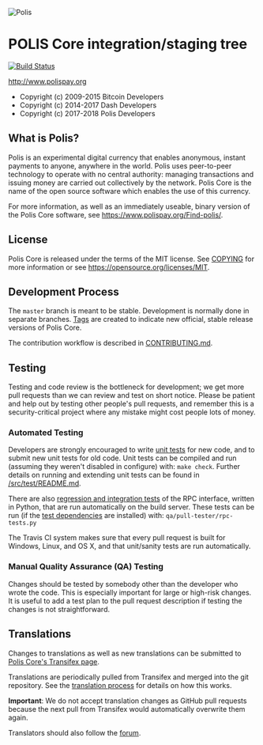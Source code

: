![Polis](https://github.com/polispay/polis/raw/master/src/qt/res/icons/bitcoin.png "Polis")

POLIS Core integration/staging tree
=====================================
[![Build Status](https://travis-ci.org/polispay/polis.svg?branch=master)](https://travis-ci.org/polispay/polis)


http://www.polispay.org

- Copyright (c) 2009-2015 Bitcoin Developers
- Copyright (c) 2014-2017 Dash Developers
- Copyright (c) 2017-2018 Polis Developers

What is Polis?
----------------

Polis is an experimental digital currency that enables anonymous, instant
payments to anyone, anywhere in the world. Polis uses peer-to-peer technology
to operate with no central authority: managing transactions and issuing money
are carried out collectively by the network. Polis Core is the name of the open
source software which enables the use of this currency.

For more information, as well as an immediately useable, binary version of
the Polis Core software, see https://www.polispay.org/Find-polis/.


License
-------

Polis Core is released under the terms of the MIT license. See [COPYING](COPYING) for more
information or see https://opensource.org/licenses/MIT.

Development Process
-------------------

The `master` branch is meant to be stable. Development is normally done in separate branches.
[Tags](https://github.com/polispay/polis/tags) are created to indicate new official,
stable release versions of Polis Core.

The contribution workflow is described in [CONTRIBUTING.md](CONTRIBUTING.md).

Testing
-------

Testing and code review is the bottleneck for development; we get more pull
requests than we can review and test on short notice. Please be patient and help out by testing
other people's pull requests, and remember this is a security-critical project where any mistake might cost people
lots of money.

### Automated Testing

Developers are strongly encouraged to write [unit tests](src/test/README.md) for new code, and to
submit new unit tests for old code. Unit tests can be compiled and run
(assuming they weren't disabled in configure) with: `make check`. Further details on running
and extending unit tests can be found in [/src/test/README.md](/src/test/README.md).

There are also [regression and integration tests](/qa) of the RPC interface, written
in Python, that are run automatically on the build server.
These tests can be run (if the [test dependencies](/qa) are installed) with: `qa/pull-tester/rpc-tests.py`

The Travis CI system makes sure that every pull request is built for Windows, Linux, and OS X, and that unit/sanity tests are run automatically.

### Manual Quality Assurance (QA) Testing

Changes should be tested by somebody other than the developer who wrote the
code. This is especially important for large or high-risk changes. It is useful
to add a test plan to the pull request description if testing the changes is
not straightforward.

Translations
------------

Changes to translations as well as new translations can be submitted to
[Polis Core's Transifex page](https://www.transifex.com/projects/p/polis/).

Translations are periodically pulled from Transifex and merged into the git repository. See the
[translation process](doc/translation_process.md) for details on how this works.

**Important**: We do not accept translation changes as GitHub pull requests because the next
pull from Transifex would automatically overwrite them again.

Translators should also follow the [forum](https://www.polispay.org/forum/topic/polis-worldwide-collaboration.88/).
